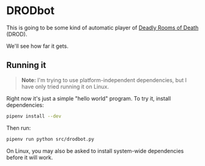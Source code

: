# DRODbot

This is going to be some kind of automatic player of
[Deadly Rooms of Death](https://drod.caravelgames.com) (DROD).

We'll see how far it gets.

## Running it

> **Note:** I'm trying to use platform-independent dependencies, but I have only tried running it on Linux.

Right now it's just a simple "hello world" program. To try it, install dependencies:

```sh
pipenv install --dev
```

Then run:

```sh
pipenv run python src/drodbot.py
```

On Linux, you may also be asked to install system-wide dependencies
before it will work.
